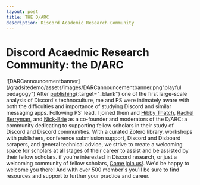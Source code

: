 ```yaml
---
layout: post
title: THE D/ARC
description: Discord Academic Research Community
---
```


Discord Acaedmic Research Community: the D/ARC
============
![DARCannouncementbanner](/gradsitedemo/assets/images/DARCannouncementbanner.png"playful pedagogy")
After [publishing](https://mobatta2.github.io/gradsitedemo/projects/mappingdiscordsdarkside/){:target="_blank"} one of the first large-scale analysis of Discord's technoculture, me and PS were intimately aware with both the difficulties and importance of studying Discord and similar messaging apps. Following PS' lead, I joined them and [Hibby Thatch](https://www.hibbythach.com/), [Rachel Berryman](https://rachelberryman.com/research/phd), and [Nick-Brie](https://cla.umn.edu/about/directory/profile/guarr003) as a co-founder and moderators of the D/ARC: a community dedicating to supporting fellow scholars in their study of Discord and Discord communities. With a curated Zotero library, workshops with publishers, conference submission support, Discord and Disboard scrapers, and general technical advice, we strive to create a welcoming space for scholars at all stages of their career to assist and be assisted by their fellow scholars. if you're interested in Discord research, or just a welcoming community of fellow scholars, [Come join us!](http://darcmode.org/). We'd be happy to welcome you there! And wIth over 500 member's you'll be sure to find resources and support to further your practice and career. 

